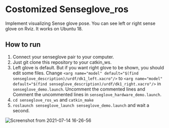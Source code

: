 # Costomized Senseglove_ros
Implement visualizing Sense glove pose. You can see left or right sense glove on Rviz. It works on Ubuntu 18. 

## How to run ##
1. Connect your senseglove pair to your computer.  
2. Just git clone this repository to your catkin_ws.
3. Left glove is default. But if you want right glove to be shown, you should edit some files. Change `<arg name="model" default="$(find senseglove_description)/urdf/dk1_left.xacro"/>` to `<arg name="model" default="$(find senseglove_description)/urdf/dk1_right.xacro"/>` in `senseglove_demo.launch`. Uncomment the commented lines and Comment the uncommented lines in `senseglove_hardware_demo.launch`. 
4. `cd senseglove_ros_ws` and `catkin_make`
5. `roslaunch senseglove_launch senseglove_demo.launch` and wait a second.

![Screenshot from 2021-07-14 16-26-56](https://user-images.githubusercontent.com/40909339/125587431-48834f69-7d7f-453c-9420-74b207e08726.png)
